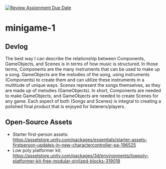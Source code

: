 [![Review Assignment Due Date](https://classroom.github.com/assets/deadline-readme-button-22041afd0340ce965d47ae6ef1cefeee28c7c493a6346c4f15d667ab976d596c.svg)](https://classroom.github.com/a/d-DorLAf)
# minigame-1
## Devlog
The best way I can describe the relationship between Components, GameObjects, and Scenes is in terms of how music is structured.
In those terms, Components are the many instruments that can be used to make up a song. GameObjects are the melodies of the song,
using instruments (Components) to create them and can utilize these instruments in a multitude of unique ways. Scenes represent 
the songs themselves, as they are made up of melodies (GameObjects). In short, Components are needed to make GameObjects, and GameObjects
are needed to create Scenes for any game. Each aspect of both (Songs and Scenes) is integral to creating a polished final product that is
enjoyed for listeners/players.

## Open-Source Assets
- Starter first-person assets: https://assetstore.unity.com/packages/essentials/starter-assets-firstperson-updates-in-new-charactercontroller-pa-196525
- Low poly platformer kit: https://assetstore.unity.com/packages/3d/environments/lowpoly-platformer-kit-free-modular-stylized-blocks-319018 
